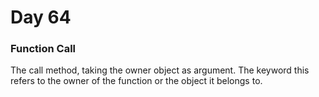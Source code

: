 # Day 64

### Function Call

The call method, taking the owner object as argument. The keyword this refers to the owner of the function or the object it belongs to.